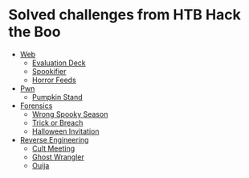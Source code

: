 # Solved challenges from HTB Hack the Boo

- <a href="https://github.com/Dargin/CTF_Writeups/tree/main/HTB_Boo_2022/web">Web</a>
  + <a href="https://github.com/Dargin/CTF_Writeups/tree/main/HTB_Boo_2022/web/evaluation_deck">Evaluation Deck</a>
  + <a href="https://github.com/Dargin/CTF_Writeups/tree/main/HTB_Boo_2022/web/spookifier">Spookifier</a>
  + <a href="https://github.com/Dargin/CTF_Writeups/tree/main/HTB_Boo_2022/web/horror_feeds">Horror Feeds</a>
- <a href="https://github.com/Dargin/CTF_Writeups/tree/main/HTB_Boo_2022/pwn">Pwn</a>
  + <a href="https://github.com/Dargin/CTF_Writeups/tree/main/HTB_Boo_2022/pwn/pumpkin_stand">Pumpkin Stand</a>
- <a href="https://github.com/Dargin/CTF_Writeups/tree/main/HTB_Boo_2022/for">Forensics</a>
  + <a href="https://github.com/Dargin/CTF_Writeups/tree/main/HTB_Boo_2022/for/wrong_spooky_season">Wrong Spooky Season</a>
  + <a href="https://github.com/Dargin/CTF_Writeups/tree/main/HTB_Boo_2022/for/trick_or_breach">Trick or Breach</a>
  + <a href="https://github.com/Dargin/CTF_Writeups/tree/main/HTB_Boo_2022/for/halloween_invitation">Halloween Invitation</a>
- <a href="https://github.com/Dargin/CTF_Writeups/tree/main/HTB_Boo_2022/rev">Reverse Engineering</a>
  + <a href="https://github.com/Dargin/CTF_Writeups/tree/main/HTB_Boo_2022/rev/cult_meeting">Cult Meeting</a>
  + <a href="https://github.com/Dargin/CTF_Writeups/tree/main/HTB_Boo_2022/rev/ghost_wrangler">Ghost Wrangler</a>
  + <a href="https://github.com/Dargin/CTF_Writeups/tree/main/HTB_Boo_2022/rev/ouija">Ouija</a>
